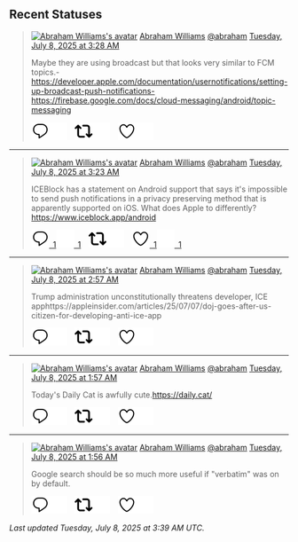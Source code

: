 ## Recent Statuses

> <a href="https://indieweb.social/@abraham"><img alt="Abraham Williams's avatar" src="https://cdn.masto.host/indiewebsocial/accounts/avatars/109/292/540/382/343/163/original/d00f2e03ce9c85b1.jpg" height="24" width="24" ></a> [Abraham Williams](https://indieweb.social/@abraham) [@abraham](https://indieweb.social/@abraham) [Tuesday, July 8, 2025 at 3:28 AM](https://indieweb.social/@abraham/114815486239042967)
>
> Maybe they are using broadcast but that looks very similar to FCM topics.- https://developer.apple.com/documentation/usernotifications/setting-up-broadcast-push-notifications- https://firebase.google.com/docs/cloud-messaging/android/topic-messaging
>
> [![Reply](./images/reply_light.svg#gh-light-mode-only "Reply")](https://indieweb.social/@abraham/114815486239042967#gh-light-mode-only)[![Reply](./images/reply.svg#gh-dark-mode-only "Reply")](https://indieweb.social/@abraham/114815486239042967#gh-dark-mode-only)&emsp;[![Boost](./images/retweet_light.svg#gh-light-mode-only "Boost")](https://indieweb.social/@abraham/114815486239042967#gh-light-mode-only)[![Boost](./images/retweet.svg#gh-dark-mode-only "Boost")](https://indieweb.social/@abraham/114815486239042967#gh-dark-mode-only)&emsp;[![Favorite](./images/like_light.svg#gh-light-mode-only "Favorite")](https://indieweb.social/@abraham/114815486239042967#gh-light-mode-only)[![Favorite](./images/like.svg#gh-dark-mode-only "Favorite")](https://indieweb.social/@abraham/114815486239042967#gh-dark-mode-only)


---

> <a href="https://indieweb.social/@abraham"><img alt="Abraham Williams's avatar" src="https://cdn.masto.host/indiewebsocial/accounts/avatars/109/292/540/382/343/163/original/d00f2e03ce9c85b1.jpg" height="24" width="24" ></a> [Abraham Williams](https://indieweb.social/@abraham) [@abraham](https://indieweb.social/@abraham) [Tuesday, July 8, 2025 at 3:23 AM](https://indieweb.social/@abraham/114815466395457731)
>
> ICEBlock has a statement on Android support that says it&#39;s impossible to send push notifications in a privacy preserving method that is apparently supported on iOS. What does Apple to differently?https://www.iceblock.app/android
>
> [![Reply](./images/reply_light.svg#gh-light-mode-only "Reply")&ensp;1](https://indieweb.social/@abraham/114815466395457731#gh-light-mode-only)[![Reply](./images/reply.svg#gh-dark-mode-only "Reply")&ensp;1](https://indieweb.social/@abraham/114815466395457731#gh-dark-mode-only)&emsp;[![Boost](./images/retweet_light.svg#gh-light-mode-only "Boost")](https://indieweb.social/@abraham/114815466395457731#gh-light-mode-only)[![Boost](./images/retweet.svg#gh-dark-mode-only "Boost")](https://indieweb.social/@abraham/114815466395457731#gh-dark-mode-only)&emsp;[![Favorite](./images/like_light.svg#gh-light-mode-only "Favorite")&ensp;1](https://indieweb.social/@abraham/114815466395457731#gh-light-mode-only)[![Favorite](./images/like.svg#gh-dark-mode-only "Favorite")&ensp;1](https://indieweb.social/@abraham/114815466395457731#gh-dark-mode-only)


---

> <a href="https://indieweb.social/@abraham"><img alt="Abraham Williams's avatar" src="https://cdn.masto.host/indiewebsocial/accounts/avatars/109/292/540/382/343/163/original/d00f2e03ce9c85b1.jpg" height="24" width="24" ></a> [Abraham Williams](https://indieweb.social/@abraham) [@abraham](https://indieweb.social/@abraham) [Tuesday, July 8, 2025 at 2:57 AM](https://indieweb.social/@abraham/114815365484883078)
>
> Trump administration unconstitutionally threatens developer, ICE apphttps://appleinsider.com/articles/25/07/07/doj-goes-after-us-citizen-for-developing-anti-ice-app
>
> [![Reply](./images/reply_light.svg#gh-light-mode-only "Reply")](https://indieweb.social/@abraham/114815365484883078#gh-light-mode-only)[![Reply](./images/reply.svg#gh-dark-mode-only "Reply")](https://indieweb.social/@abraham/114815365484883078#gh-dark-mode-only)&emsp;[![Boost](./images/retweet_light.svg#gh-light-mode-only "Boost")](https://indieweb.social/@abraham/114815365484883078#gh-light-mode-only)[![Boost](./images/retweet.svg#gh-dark-mode-only "Boost")](https://indieweb.social/@abraham/114815365484883078#gh-dark-mode-only)&emsp;[![Favorite](./images/like_light.svg#gh-light-mode-only "Favorite")](https://indieweb.social/@abraham/114815365484883078#gh-light-mode-only)[![Favorite](./images/like.svg#gh-dark-mode-only "Favorite")](https://indieweb.social/@abraham/114815365484883078#gh-dark-mode-only)


---

> <a href="https://indieweb.social/@abraham"><img alt="Abraham Williams's avatar" src="https://cdn.masto.host/indiewebsocial/accounts/avatars/109/292/540/382/343/163/original/d00f2e03ce9c85b1.jpg" height="24" width="24" ></a> [Abraham Williams](https://indieweb.social/@abraham) [@abraham](https://indieweb.social/@abraham) [Tuesday, July 8, 2025 at 1:57 AM](https://indieweb.social/@abraham/114815129011646122)
>
> Today&#39;s Daily Cat is awfully cute.https://daily.cat/
>
> [![Reply](./images/reply_light.svg#gh-light-mode-only "Reply")](https://indieweb.social/@abraham/114815129011646122#gh-light-mode-only)[![Reply](./images/reply.svg#gh-dark-mode-only "Reply")](https://indieweb.social/@abraham/114815129011646122#gh-dark-mode-only)&emsp;[![Boost](./images/retweet_light.svg#gh-light-mode-only "Boost")](https://indieweb.social/@abraham/114815129011646122#gh-light-mode-only)[![Boost](./images/retweet.svg#gh-dark-mode-only "Boost")](https://indieweb.social/@abraham/114815129011646122#gh-dark-mode-only)&emsp;[![Favorite](./images/like_light.svg#gh-light-mode-only "Favorite")](https://indieweb.social/@abraham/114815129011646122#gh-light-mode-only)[![Favorite](./images/like.svg#gh-dark-mode-only "Favorite")](https://indieweb.social/@abraham/114815129011646122#gh-dark-mode-only)


---

> <a href="https://indieweb.social/@abraham"><img alt="Abraham Williams's avatar" src="https://cdn.masto.host/indiewebsocial/accounts/avatars/109/292/540/382/343/163/original/d00f2e03ce9c85b1.jpg" height="24" width="24" ></a> [Abraham Williams](https://indieweb.social/@abraham) [@abraham](https://indieweb.social/@abraham) [Tuesday, July 8, 2025 at 1:56 AM](https://indieweb.social/@abraham/114815125435505373)
>
> Google search should be so much more useful if &quot;verbatim&quot; was on by default.
>
> [![Reply](./images/reply_light.svg#gh-light-mode-only "Reply")](https://indieweb.social/@abraham/114815125435505373#gh-light-mode-only)[![Reply](./images/reply.svg#gh-dark-mode-only "Reply")](https://indieweb.social/@abraham/114815125435505373#gh-dark-mode-only)&emsp;[![Boost](./images/retweet_light.svg#gh-light-mode-only "Boost")](https://indieweb.social/@abraham/114815125435505373#gh-light-mode-only)[![Boost](./images/retweet.svg#gh-dark-mode-only "Boost")](https://indieweb.social/@abraham/114815125435505373#gh-dark-mode-only)&emsp;[![Favorite](./images/like_light.svg#gh-light-mode-only "Favorite")](https://indieweb.social/@abraham/114815125435505373#gh-light-mode-only)[![Favorite](./images/like.svg#gh-dark-mode-only "Favorite")](https://indieweb.social/@abraham/114815125435505373#gh-dark-mode-only)


_Last updated Tuesday, July 8, 2025 at 3:39 AM UTC._
